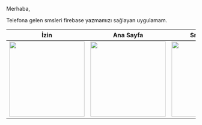 Merhaba,

Telefona gelen smsleri firebase yazmamızı sağlayan uygulamam.

| İzin | Ana Sayfa | Sms Dinleme | Firebase |
| --- | --- | --- | --- |
| <img src="https://i.ibb.co/sbSmWhW/1.jpg" width="200"> |  <img src="https://i.ibb.co/MS4ZhQD/2.jpg" width="200">|<img src="https://i.ibb.co/mBcp5VK/3.jpg" width="200"> |  <img src="https://i.ibb.co/3W1Tcz3/4.jpg" width="200">|
